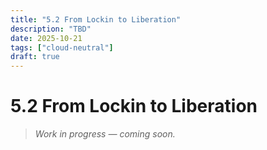 ```yaml
---
title: "5.2 From Lockin to Liberation"
description: "TBD"
date: 2025-10-21
tags: ["cloud-neutral"]
draft: true
---
```


# 5.2 From Lockin to Liberation

> _Work in progress — coming soon._
